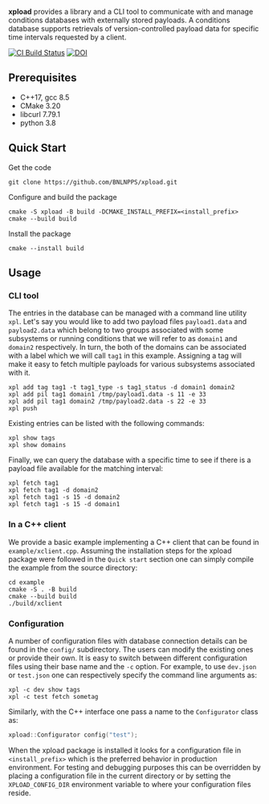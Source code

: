 **xpload** provides a library and a CLI tool to communicate with and manage
conditions databases with externally stored payloads. A conditions database
supports retrievals of version-controlled payload data for specific time
intervals requested by a client.

[![CI Build Status](https://github.com/bnlnpps/xpload/actions/workflows/ci-build/badge.svg)](https://github.com/BNLNPPS/xpload/actions/workflows/ci-build.yml)
[![DOI](https://zenodo.org/badge/419745626.svg)](https://zenodo.org/badge/latestdoi/419745626)


## Prerequisites

- C++17, gcc 8.5
- CMake 3.20
- libcurl 7.79.1
- python 3.8

## Quick Start

Get the code

    git clone https://github.com/BNLNPPS/xpload.git

Configure and build the package

    cmake -S xpload -B build -DCMAKE_INSTALL_PREFIX=<install_prefix>
    cmake --build build

Install the package

    cmake --install build


## Usage

### CLI tool

The entries in the database can be managed with a command line utility `xpl`.
Let's say you would like to add two payload files `payload1.data` and
`payload2.data` which belong to two groups associated with some subsystems or
running conditions that we will refer to as `domain1` and `domain2`
respectively. In turn, the both of the domains can be associated with a label
which we will call `tag1` in this example. Assigning a tag will make it easy to
fetch multiple payloads for various subsystems associated with it.

```shell
xpl add tag tag1 -t tag1_type -s tag1_status -d domain1 domain2
xpl add pil tag1 domain1 /tmp/payload1.data -s 11 -e 33
xpl add pil tag1 domain2 /tmp/payload2.data -s 22 -e 33
xpl push
```

Existing entries can be listed with the following commands:

```shell
xpl show tags
xpl show domains
```

Finally, we can query the database with a specific time to see if there is a
payload file available for the matching interval:

```shell
xpl fetch tag1
xpl fetch tag1 -d domain2
xpl fetch tag1 -s 15 -d domain2
xpl fetch tag1 -s 15 -d domain1
```


### In a C++ client

We provide a basic example implementing a C++ client that can be found in
`example/xclient.cpp`. Assuming the installation steps for the xpload package
were followed in the `Quick start` section one can simply compile the example
from the source directory:

```shell
cd example
cmake -S . -B build
cmake --build build
./build/xclient
```

### Configuration

A number of configuration files with database connection details can be found in
the `config/` subdirectory. The users can modify the existing ones or provide
their own. It is easy to switch between different configuration files using
their base name and the `-c` option. For example, to use `dev.json` or
`test.json` one can respectively specify the command line arguments as:

```shell
xpl -c dev show tags
xpl -c test fetch sometag
```

Similarly, with the C++ interface one pass a name to the `Configurator` class as:

```c++
xpload::Configurator config("test");
```

When the xpload package is installed it looks for a configuration file in
`<install_prefix>` which is the preferred behavior in production environment.
For testing and debugging purposes this can be overridden by placing a
configuration file in the current directory or by setting the `XPLOAD_CONFIG_DIR`
environment variable to where your configuration files reside.
